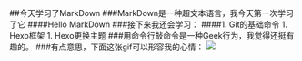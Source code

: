 ##今天学习了MarkDown
###MarkDown是一种超文本语言，我今天第一次学习了它
####Hello MarkDown
###接下来我还会学习：
####1. Git的基础命令
    1. Hexo框架
    1. Hexo更换主题
###用命令行敲命令是一种Geek行为，我觉得还挺有趣的。
###有点意思，下面这张gif可以形容我的心情：
![](https://qgt-style.oss-cn-hangzhou.aliyuncs.com/newcoursep4/g1/g1-2-2/tenor.gif)
